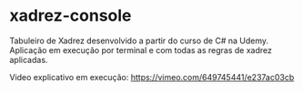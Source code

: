 # xadrez-console
Tabuleiro de Xadrez desenvolvido a partir do curso de C# na Udemy. Aplicação em execução por terminal e com todas as regras de xadrez aplicadas. 

Video explicativo em execução: 
https://vimeo.com/649745441/e237ac03cb
